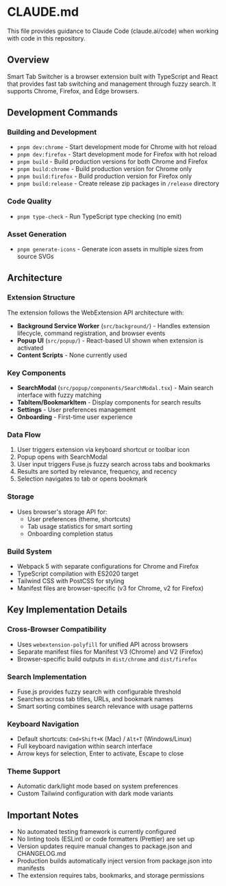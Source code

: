 # CLAUDE.md

This file provides guidance to Claude Code (claude.ai/code) when working with code in this repository.

## Overview
Smart Tab Switcher is a browser extension built with TypeScript and React that provides fast tab switching and management through fuzzy search. It supports Chrome, Firefox, and Edge browsers.

## Development Commands

### Building and Development
- `pnpm dev:chrome` - Start development mode for Chrome with hot reload
- `pnpm dev:firefox` - Start development mode for Firefox with hot reload
- `pnpm build` - Build production versions for both Chrome and Firefox
- `pnpm build:chrome` - Build production version for Chrome only
- `pnpm build:firefox` - Build production version for Firefox only
- `pnpm build:release` - Create release zip packages in `/release` directory

### Code Quality
- `pnpm type-check` - Run TypeScript type checking (no emit)

### Asset Generation
- `pnpm generate-icons` - Generate icon assets in multiple sizes from source SVGs

## Architecture

### Extension Structure
The extension follows the WebExtension API architecture with:
- **Background Service Worker** (`src/background/`) - Handles extension lifecycle, command registration, and browser events
- **Popup UI** (`src/popup/`) - React-based UI shown when extension is activated
- **Content Scripts** - None currently used

### Key Components
- **SearchModal** (`src/popup/components/SearchModal.tsx`) - Main search interface with fuzzy matching
- **TabItem/BookmarkItem** - Display components for search results
- **Settings** - User preferences management
- **Onboarding** - First-time user experience

### Data Flow
1. User triggers extension via keyboard shortcut or toolbar icon
2. Popup opens with SearchModal
3. User input triggers Fuse.js fuzzy search across tabs and bookmarks
4. Results are sorted by relevance, frequency, and recency
5. Selection navigates to tab or opens bookmark

### Storage
- Uses browser's storage API for:
  - User preferences (theme, shortcuts)
  - Tab usage statistics for smart sorting
  - Onboarding completion status

### Build System
- Webpack 5 with separate configurations for Chrome and Firefox
- TypeScript compilation with ES2020 target
- Tailwind CSS with PostCSS for styling
- Manifest files are browser-specific (v3 for Chrome, v2 for Firefox)

## Key Implementation Details

### Cross-Browser Compatibility
- Uses `webextension-polyfill` for unified API across browsers
- Separate manifest files for Manifest V3 (Chrome) and V2 (Firefox)
- Browser-specific build outputs in `dist/chrome` and `dist/firefox`

### Search Implementation
- Fuse.js provides fuzzy search with configurable threshold
- Searches across tab titles, URLs, and bookmark names
- Smart sorting combines search relevance with usage patterns

### Keyboard Navigation
- Default shortcuts: `Cmd+Shift+K` (Mac) / `Alt+T` (Windows/Linux)
- Full keyboard navigation within search interface
- Arrow keys for selection, Enter to activate, Escape to close

### Theme Support
- Automatic dark/light mode based on system preferences
- Custom Tailwind configuration with dark mode variants

## Important Notes

- No automated testing framework is currently configured
- No linting tools (ESLint) or code formatters (Prettier) are set up
- Version updates require manual changes to package.json and CHANGELOG.md
- Production builds automatically inject version from package.json into manifests
- The extension requires tabs, bookmarks, and storage permissions